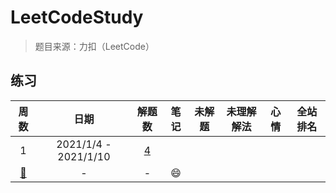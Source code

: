 # LeetCodeStudy
> 题目来源：力扣（LeetCode）
## 练习
|周数|日期|解题数|笔记|未解题|未理解解法|心情|全站排名|
|:-:|:-:|:-:|:-:|:-:|:-:|:-:|:-:|
|1|2021/1/4 - 2021/1/10| [4](https://github.com/caolei1993/leetCodeStudy/tree/master/src/main/java/com/exercise/week_001) 
|[:page_with_curl:](https://github.com/caolei1993/leetCodeStudy/blob/master/src/main/java/com/exercise/week_001/note.md) | - | - |:smile:||
